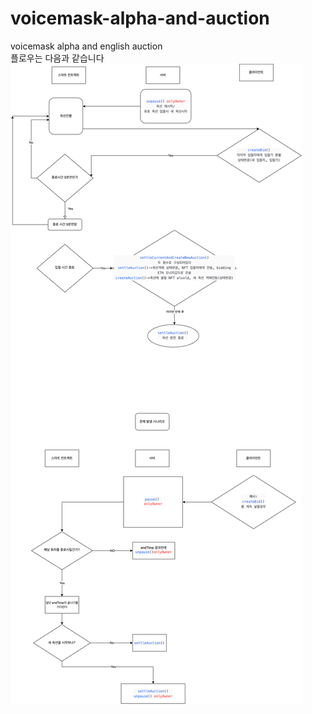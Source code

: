 # voicemask-alpha-and-auction
voicemask alpha and english auction   
플로우는 다음과 같습니다   
![flow](./update.png)